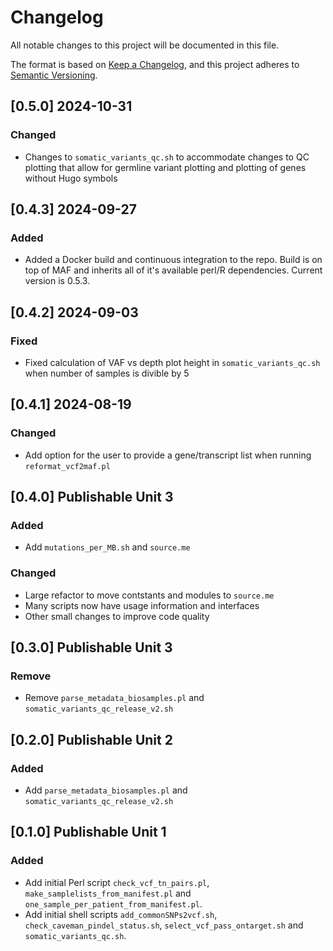 # Changelog
All notable changes to this project will be documented in this file.

The format is based on [Keep a Changelog](https://keepachangelog.com/en/1.0.0/),
and this project adheres to [Semantic Versioning](https://semver.org/spec/v2.0.0.html).

## [0.5.0] 2024-10-31
### Changed
- Changes to `somatic_variants_qc.sh` to accommodate changes to QC plotting that allow for germline variant plotting and plotting of genes without Hugo symbols

## [0.4.3] 2024-09-27
### Added
- Added a Docker build and continuous integration to the repo. Build is on top of MAF and inherits all of it's available perl/R dependencies. Current version is 0.5.3.

## [0.4.2] 2024-09-03
### Fixed
- Fixed calculation of VAF vs depth plot height in `somatic_variants_qc.sh` when number of samples is divible by 5

## [0.4.1] 2024-08-19
### Changed
- Add option for the user to provide a gene/transcript list when running `reformat_vcf2maf.pl`

## [0.4.0] Publishable Unit 3
### Added
- Add `mutations_per_MB.sh` and `source.me`

### Changed
- Large refactor to move contstants and modules to `source.me`
- Many scripts now have usage information and interfaces
- Other small changes to improve code quality

## [0.3.0] Publishable Unit 3
### Remove
- Remove `parse_metadata_biosamples.pl` and `somatic_variants_qc_release_v2.sh`

## [0.2.0] Publishable Unit 2
### Added
- Add `parse_metadata_biosamples.pl` and `somatic_variants_qc_release_v2.sh`

## [0.1.0] Publishable Unit 1
### Added
- Add initial Perl script `check_vcf_tn_pairs.pl`,
  `make_samplelists_from_manifest.pl` and
  `one_sample_per_patient_from_manifest.pl`.
- Add initial shell scripts `add_commonSNPs2vcf.sh`,
  `check_caveman_pindel_status.sh`, `select_vcf_pass_ontarget.sh` and
  `somatic_variants_qc.sh`.
